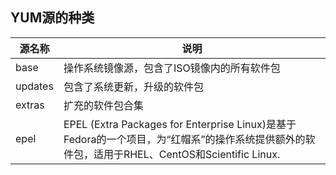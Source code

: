 ## YUM源的种类

|源名称|说明|
|------|------|
|base	|操作系统镜像源，包含了ISO镜像内的所有软件包
|updates|	包含了系统更新，升级的软件包
|extras	|扩充的软件包合集
|epel	|EPEL (Extra Packages for Enterprise Linux)是基于Fedora的一个项目，为“红帽系”的操作系统提供额外的软件包，适用于RHEL、CentOS和Scientific Linux.


